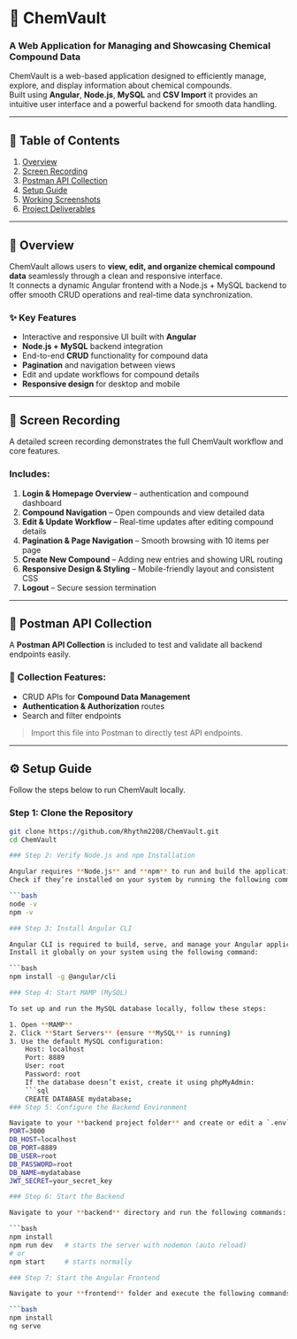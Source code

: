 # 🧪 ChemVault

### A Web Application for Managing and Showcasing Chemical Compound Data

ChemVault is a web-based application designed to efficiently manage, explore, and display information about chemical compounds.  
Built using **Angular**, **Node.js**, **MySQL** and **CSV Import** it provides an intuitive user interface and a powerful backend for smooth data handling.

---

## 📘 Table of Contents

1. [Overview](#overview)  
2. [Screen Recording](#screen-recording)  
3. [Postman API Collection](#postman-api-collection)  
4. [Setup Guide](#setup-guide)  
5. [Working Screenshots](#working-screenshots)  
6. [Project Deliverables](#project-deliverables)  

---

## 🧠 Overview

ChemVault allows users to **view, edit, and organize chemical compound data** seamlessly through a clean and responsive interface.  
It connects a dynamic Angular frontend with a Node.js + MySQL backend to offer smooth CRUD operations and real-time data synchronization.

### ✨ Key Features
- Interactive and responsive UI built with **Angular**
- **Node.js + MySQL** backend integration
- End-to-end **CRUD** functionality for compound data
- **Pagination** and navigation between views
- Edit and update workflows for compound details
- **Responsive design** for desktop and mobile

---

## 🎥 Screen Recording

A detailed screen recording demonstrates the full ChemVault workflow and core features.

### Includes:
1. **Login & Homepage Overview** –  authentication and compound dashboard  
2. **Compound Navigation** – Open compounds and view detailed data  
3. **Edit & Update Workflow** – Real-time updates after editing compound details  
4. **Pagination & Page Navigation** – Smooth browsing with 10 items per page  
5. **Create New Compound** – Adding new entries and showing URL routing  
6. **Responsive Design & Styling** – Mobile-friendly layout and consistent CSS  
7. **Logout** – Secure session termination  


---

## 🧰 Postman API Collection

A **Postman API Collection** is included to test and validate all backend endpoints easily.  

### 🔗 Collection Features:
- CRUD APIs for **Compound Data Management**  
- **Authentication & Authorization** routes  
- Search and filter endpoints  
> Import this file into Postman to directly test API endpoints.

---

## ⚙️ Setup Guide

Follow the steps below to run ChemVault locally.

### Step 1: Clone the Repository
```bash
git clone https://github.com/Rhythm2208/ChemVault.git
cd ChemVault

### Step 2: Verify Node.js and npm Installation

Angular requires **Node.js** and **npm** to run and build the application.  
Check if they’re installed on your system by running the following commands in your terminal:

```bash
node -v
npm -v

### Step 3: Install Angular CLI

Angular CLI is required to build, serve, and manage your Angular application.  
Install it globally on your system using the following command:

```bash
npm install -g @angular/cli

### Step 4: Start MAMP (MySQL)

To set up and run the MySQL database locally, follow these steps:

1. Open **MAMP**  
2. Click **Start Servers** (ensure **MySQL** is running)  
3. Use the default MySQL configuration:
  	Host: localhost  
    Port: 8889  
    User: root  
    Password: root
    If the database doesn’t exist, create it using phpMyAdmin:
    ```sql
    CREATE DATABASE mydatabase;
### Step 5: Configure the Backend Environment

Navigate to your **backend project folder** and create or edit a `.env` file with the following details:
PORT=3000
DB_HOST=localhost
DB_PORT=8889
DB_USER=root
DB_PASSWORD=root
DB_NAME=mydatabase
JWT_SECRET=your_secret_key

### Step 6: Start the Backend

Navigate to your **backend** directory and run the following commands:

```bash
npm install
npm run dev   # starts the server with nodemon (auto reload)
# or
npm start     # starts normally

### Step 7: Start the Angular Frontend

Navigate to your **frontend** folder and execute the following commands:

```bash
npm install
ng serve





